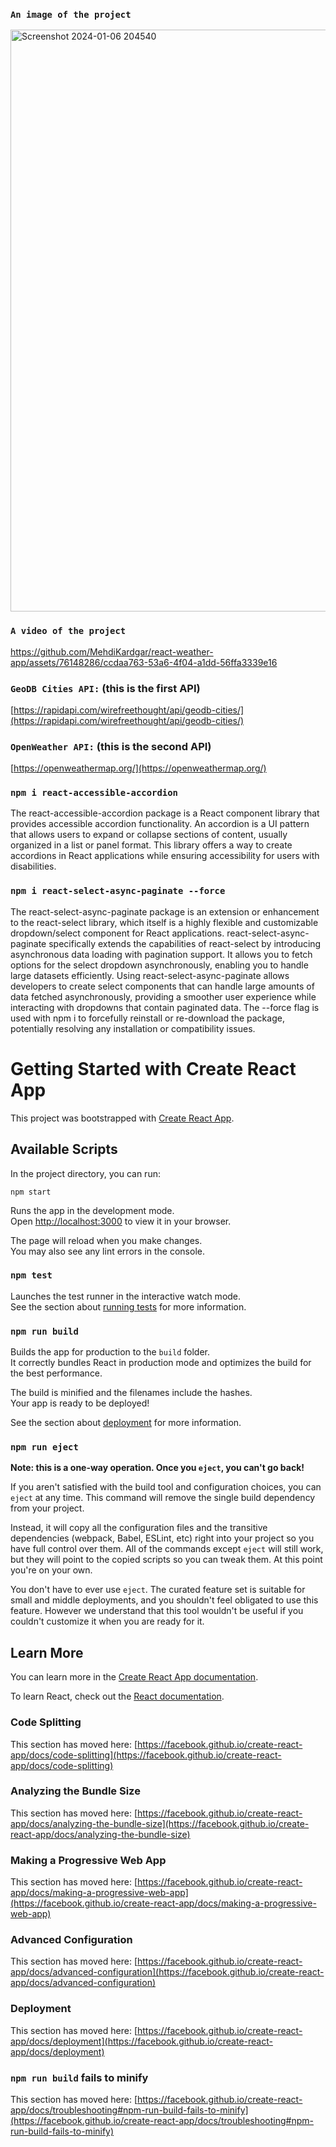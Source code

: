 

### `An image of the project`
<img width="931" alt="Screenshot 2024-01-06 204540" src="https://github.com/MehdiKardgar/react-weather-app/assets/76148286/3e5db008-c655-4634-8919-8f2ad8fc5d9d">

### `A video of the project`
https://github.com/MehdiKardgar/react-weather-app/assets/76148286/ccdaa763-53a6-4f04-a1dd-56ffa3339e16


### `GeoDB Cities API:` (this is the first API)
[https://rapidapi.com/wirefreethought/api/geodb-cities/](https://rapidapi.com/wirefreethought/api/geodb-cities/)

### `OpenWeather API:` (this is the second API)
[https://openweathermap.org/](https://openweathermap.org/)



### `npm i react-accessible-accordion`
The react-accessible-accordion package is a React component library that provides accessible accordion functionality. An accordion is a UI pattern that allows users to expand or collapse sections of content, usually organized in a list or panel format. This library offers a way to create accordions in React applications while ensuring accessibility for users with disabilities.

### `npm i react-select-async-paginate --force`
The react-select-async-paginate package is an extension or enhancement to the react-select library, which itself is a highly flexible and customizable dropdown/select component for React applications.
react-select-async-paginate specifically extends the capabilities of react-select by introducing asynchronous data loading with pagination support. It allows you to fetch options for the select dropdown asynchronously, enabling you to handle large datasets efficiently.
Using react-select-async-paginate allows developers to create select components that can handle large amounts of data fetched asynchronously, providing a smoother user experience while interacting with dropdowns that contain paginated data. The --force flag is used with npm i to forcefully reinstall or re-download the package, potentially resolving any installation or compatibility issues.



# Getting Started with Create React App
This project was bootstrapped with [Create React App](https://github.com/facebook/create-react-app).

## Available Scripts

In the project directory, you can run:

`npm start`

Runs the app in the development mode.\
Open [http://localhost:3000](http://localhost:3000) to view it in your browser.

The page will reload when you make changes.\
You may also see any lint errors in the console.

### `npm test`

Launches the test runner in the interactive watch mode.\
See the section about [running tests](https://facebook.github.io/create-react-app/docs/running-tests) for more information.

### `npm run build`

Builds the app for production to the `build` folder.\
It correctly bundles React in production mode and optimizes the build for the best performance.

The build is minified and the filenames include the hashes.\
Your app is ready to be deployed!

See the section about [deployment](https://facebook.github.io/create-react-app/docs/deployment) for more information.

### `npm run eject`

**Note: this is a one-way operation. Once you `eject`, you can't go back!**

If you aren't satisfied with the build tool and configuration choices, you can `eject` at any time. This command will remove the single build dependency from your project.

Instead, it will copy all the configuration files and the transitive dependencies (webpack, Babel, ESLint, etc) right into your project so you have full control over them. All of the commands except `eject` will still work, but they will point to the copied scripts so you can tweak them. At this point you're on your own.

You don't have to ever use `eject`. The curated feature set is suitable for small and middle deployments, and you shouldn't feel obligated to use this feature. However we understand that this tool wouldn't be useful if you couldn't customize it when you are ready for it.

## Learn More

You can learn more in the [Create React App documentation](https://facebook.github.io/create-react-app/docs/getting-started).

To learn React, check out the [React documentation](https://reactjs.org/).

### Code Splitting

This section has moved here: [https://facebook.github.io/create-react-app/docs/code-splitting](https://facebook.github.io/create-react-app/docs/code-splitting)

### Analyzing the Bundle Size

This section has moved here: [https://facebook.github.io/create-react-app/docs/analyzing-the-bundle-size](https://facebook.github.io/create-react-app/docs/analyzing-the-bundle-size)

### Making a Progressive Web App

This section has moved here: [https://facebook.github.io/create-react-app/docs/making-a-progressive-web-app](https://facebook.github.io/create-react-app/docs/making-a-progressive-web-app)

### Advanced Configuration

This section has moved here: [https://facebook.github.io/create-react-app/docs/advanced-configuration](https://facebook.github.io/create-react-app/docs/advanced-configuration)

### Deployment

This section has moved here: [https://facebook.github.io/create-react-app/docs/deployment](https://facebook.github.io/create-react-app/docs/deployment)

### `npm run build` fails to minify

This section has moved here: [https://facebook.github.io/create-react-app/docs/troubleshooting#npm-run-build-fails-to-minify](https://facebook.github.io/create-react-app/docs/troubleshooting#npm-run-build-fails-to-minify)
